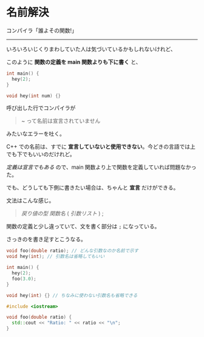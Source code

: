# 名前解決

コンパイラ「誰よその関数!」

---

いろいろいじくりまわしていた人は気づいているかもしれないけれど、

このように **関数の定義を main 関数よりも下に書く** と、

```cpp
int main() {
  hey(2);
}

void hey(int num) {}
```

呼び出した行でコンパイラが

> ~ って名前は宣言されていません

みたいなエラーを吐く。

C++ での名前は、すでに **宣言していないと使用できない**。今どきの言語では上でも下でもいいのだけれど。

*定義は宣言でもある* ので、main 関数より上で関数を定義していれば問題なかった。

でも、どうしても下側に書きたい場合は、ちゃんと **宣言** だけができる。


文法はこんな感じ。

> *戻り値の型* *関数名* ( *引数リスト* ) ;

関数の定義と少し違っていて、文を書く部分は `;` になっている。

さっきのを書き足すとこうなる。

```cpp
void foo(double ratio); // どんな引数なのか名前で示す
void hey(int); // 引数名は省略してもいい

int main() {
  hey(2);
  foo(3.0);
}

void hey(int) {} // ちなみに使わない引数名も省略できる

#include <iostream>

void foo(double ratio) {
  std::cout << "Ratio: " << ratio << "\n";
}
```
